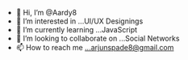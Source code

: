 - 👋 Hi, I’m @Aardy8
- 👀 I’m interested in ...UI/UX Designings
- 🌱 I’m currently learning ...JavaScript
- 💞️ I’m looking to collaborate on ...Social Networks
- 📫 How to reach me ...arjunspade8@gmail.com

<!---
Aardy8/Aardy8 is a ✨ special ✨ repository because its `README.md` (this file) appears on your GitHub profile.
You can click the Preview link to take a look at your changes.
--->
